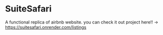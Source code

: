 # SuiteSafari
A functional replica of airbnb website. 
you can check it out project here!! -> https://suitesafari.onrender.com/listings
